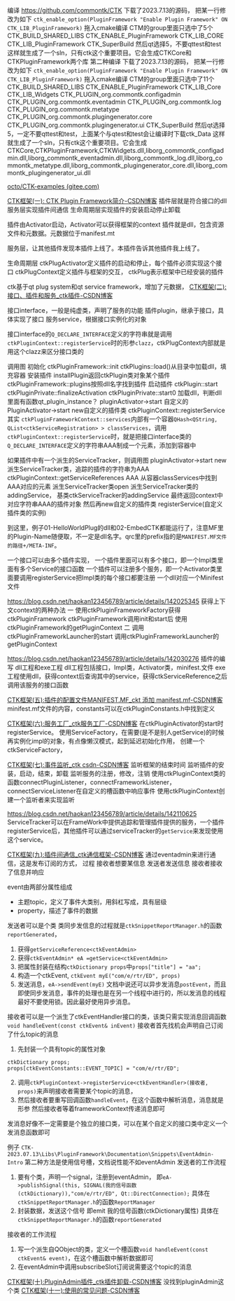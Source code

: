编译
https://github.com/commontk/CTK
下载了2023.7.13的源码，
把某一行修改为如下
`ctk_enable_option(PluginFramework "Enable Plugin Framework" ON CTK_LIB_PluginFramework)`
拖入cmake编译
CTM的group里面只选中了5个
CTK_BUILD_SHARED_LIBS
CTK_ENABLE_PluginFramework
CTK_LIB_CORE
CTK_LIB_PluginFramework
CTK_SuperBuild
然后qt选择5，不要qttest和test
这样就生成了一个sln，只有ctk这个重要项目。它会生成CTKCore和CTKPluginFramework两个库
第二种编译
下载了2023.7.13的源码，
把某一行修改为如下
`ctk_enable_option(PluginFramework "Enable Plugin Framework" ON CTK_LIB_PluginFramework)`
拖入cmake编译
CTM的group里面只选中了11个
CTK_BUILD_SHARED_LIBS
CTK_ENABLE_PluginFramework
CTK_LIB_Core
CTK_LIB_Widgets
CTK_PLUGIN_org.commontk.configadmin
CTK_PLUGIN_org.commontk.eventadmin
CTK_PLUGIN_org.commontk.log
CTK_PLUGIN_org.commontk.metatype
CTK_PLUGIN_org.commontk.plugingenerator.core
CTK_PLUGIN_org.commontk.plugingenerator.ui
CTK_SuperBuild
然后qt选择5，一定不要qttest和test，上面某个与qtest和test会让编译时下载ctk_Data
这样就生成了一个sln，只有ctk这个重要项目。它会生成CTKCore,CTKPluginFramework,CTKWidgets.dll,liborg_commontk_configadmin.dll,liborg_commontk_eventadmin.dll,liborg_commontk_log.dll,liborg_commontk_metatype.dll,liborg_commontk_plugingenerator_core.dll,liborg_commontk_plugingenerator_ui.dll

[octo/CTK-examples (gitee.com)](https://gitee.com/iotmedical/CTK-examples#https://gitee.com/link?target=http%3A%2F%2Fgitbook.cn%2Fgitchat%2Fcolumn%2F5ad02029f8164454a34a089b)

[CTK框架(一): CTK Plugin Framework简介-CSDN博客](https://blog.csdn.net/haokan123456789/article/details/140423993)
插件层就是符合接口的dll
服务层实现插件间通信
生命周期层实现插件的安装启动停止卸载

插件由Activator启动，Activator可以获得框架的context
插件就是dll，包含资源文件和元数据。元数据位于manifest.mt

服务层，让其他插件发现本插件上线了。本插件告诉其他插件我上线了。

生命周期层
	ctkPlugActivator定义插件的启动和停止，每个插件必须实现这个接口
	ctkPlugContext定义插件与框架的交互，
	ctkPlug表示框架中已经安装的插件

ctk基于qt plug system和qt service framework，增加了元数据，
[CTK框架(二): 接口、插件和服务_ctk插件-CSDN博客](https://blog.csdn.net/haokan123456789/article/details/140451712)

接口interface，一般是纯虚类，声明了服务的功能
插件plugin，继承于接口，具体实现了接口
服务service，根据接口实例化的对象

接口interface的`Q_DECLARE_INTERFACE`定义的字符串就是调用`ctkPluginContext::registerService`时的形参`clazz`，ctkPlugContext内部就是用这个clazz来区分接口类的



调用图
初始化
ctkPluginFramework::init
	ctkPlugins::load()从目录中加载dll，填充容器
安装插件
	installPlugin返回ctkPlugin类对象某个插件
		ctkPluginFramework::plugins按照dll名字找到插件
启动插件
ctkPlugin::start
	ctkPluginPrivate::finalizeActivation
		ctkPluginPrivate::start0
			加载dll，判断dll里面有函数qt_plugin_instance？
			pluginActivator->start
				自定义的PluginActivator->start
					new自定义的插件类
						ctkPluginContext::registerService
其实
`ctkPluginFrameworkContext::services`内部有一个容器`QHash<QString, QList<ctkServiceRegistration> > classServices`，调用`ctkPluginContext::registerService`时，就是把接口interface类的`Q_DECLARE_INTERFACE`定义的字符串AAA制成一个元素，添加到容器中

如果插件中有一个派生的ServiceTracker，则调用图
pluginActivator->start
	new派生ServiceTracker类，追踪的插件的字符串为AAA
	ctkPluginContext::getServiceReferences AAA
		从容器classServices中找到AAA对应的元素
	派生ServiceTracker类open
		派生ServiceTracker类的addingService，
			基类ctkServiceTracker的addingService
				最终返回context中对应字符串AAA的插件对象
	然后再new自定义的插件类
	registerService(自定义插件类的实例)



到这里，例子01-HelloWorldPlug的dll和02-EmbedCTK都能运行了，注意MF里的Plugin-Name随便取，不一定是dll名字。qrc里的prefix指的是`MANIFEST.MF文件的路径+/META-INF`。

一个接口可以由多个插件实现，
一个插件里面可以有多个接口，即一个Impl类里面有多个Service的接口函数
一个插件可以注册多个服务，即一个Activator类里面要调用registerService把Impl类的每个接口都要注册
一个dll对应一个Minifest文件

https://blog.csdn.net/haokan123456789/article/details/142025345
获得上下文context的两种办法
一
使用ctkPluginFrameworkFactory获得ctkPluginFramework
ctkPluginFramework调用init和start后
使用ctkPluginFramework的getPluginContext
二
调用ctkPluginFrameworkLauncher的start
调用ctkPluginFrameworkLauncher的getPluginContext

https://blog.csdn.net/haokan123456789/article/details/142030276
插件的编写
dll工程和exe工程
dll工程包括接口，Impl类，Activator类，minifest.文件
exe工程使用dll，获得context后查询其中的service，获得ctkServiceReference之后调用该服务的接口函数

[CTK框架(五):插件的配置文件MANIFEST.MF_ckt 添加 manifest.mf-CSDN博客](https://blog.csdn.net/haokan123456789/article/details/142031137)
minifest.mf文件的内容，constants可以在ctkPluginConstants.h中找到定义

[CTK框架(六):服务工厂_ctk服务工厂-CSDN博客](https://blog.csdn.net/haokan123456789/article/details/142067919)
在ctkPluginActivator的start时registerService。
使用ServiceFactory，在需要(是不是别人getService)的时候再实例化impl的对象，有点像懒汉模式，起到延迟初始化作用，
创建一个ctkServiceFactory，

[CTK框架(七):事件监听_ctk csdn-CSDN博客](https://blog.csdn.net/haokan123456789/article/details/142069585)
监听框架的结束时间
监听插件的安装，启动，结束，卸载
监听服务的注册，修改，注销
使用ctkPluginContext类的函数connectPluginListener，connectFrameworkListener，connectServiceListener在自定义的槽函数中响应事件
使用ctkPluginContext创建一个监听者来实现监听

https://blog.csdn.net/haokan123456789/article/details/142110625
ServiceTracker可以在FrameWork中提供追踪和管理插件提供的服务，一个插件registerService后，其他插件可以通过serviceTracker的`getService`来发现使用这个service。

[CTK框架(九):插件间通信_ctk通信框架-CSDN博客](https://blog.csdn.net/haokan123456789/article/details/142127553)
通过eventadmin来进行通信，这是发布订阅的方式，
过程
接收者想要某信息
发送者发送信息
接收者接收了信息并响应

event由两部分属性组成
- 主题topic，定义了事件大类别，用斜杠写成，具有层级
- property，描述了事件的数据

发送者可以是个类
类同步发信息的过程就是`ctkSnippetReportManager.h`的函数`reportGenerated`，
1. 获得`getServiceReference<ctkEventAdmin>`
2. 获得`ctkEventAdmin* eA =getService<ctkEventAdmin>`
3. 把属性封装在结构`ctkDictionary props`中`props["title"] = "aa";`
4. 构造一个ctkEvent, `ctkEvent myE("com/e/rtr/ED", props)`
5. 发送消息，`eA->sendEvent(myE)`
文档中说还可以异步发消息`postEvent`，而且即使同步发消息，事件的处理也是在另一个线程中进行的，所以发消息的线程最好不要使用锁。因此最好使用异步消息。


接收者可以是一个派生了ctkEventHandler接口的类，该类只需实现消息回调函数`void handleEvent(const ctkEvent& inEvent)`
接收者首先找机会声明自己订阅了什么topic的消息
1. 先封装一个具有topic的属性对象
```
ctkDictionary props;
props[ctkEventConstants::EVENT_TOPIC] = "com/e/rtr/ED";
```
2. 调用`ctkPluginContext->registerService<ctkEventHandler>(接收者, props)`来声明接收者需要某个topic的消息，
3. 然后接收者要重写回调函数`handleEvent`，在这个函数中解析消息，消息就是形参
然后接收者等着frameworkContext传递消息即可

发消息好像不一定需要是个独立的接口类，可以在某个自定义的接口类中定义一个发消息函数即可

例子
`CTK-2023.07.13\Libs\PluginFramework\Documentation\Snippets\EventAdmin-Intro`
第二种方法是使用信号槽，文档说性能不如eventAdmin
发送者的工作流程
1. 要有个类，声明一个signal，注册到eventAdmin，
    即`eA->publishSignal(this, SIGNAL(我的信号函数(ctkDictionary)),"com/e/rtr/ED", Qt::DirectConnection);`
    具体在`ctkSnippetReportManager.h`的函数`ReportManager`
2. 封装数据，发送这个信号
    即emit 我的信号函数(ctkDictionary属性)
    具体在`ctkSnippetReportManager.h`的函数`reportGenerated`

接收者的工作流程
1. 写一个派生自QObject的类，定义一个槽函数`void handleEvent(const ctkEvent& event)`，在这个槽函数中解析数据即可
2. 在eventAdmin中调用subscribeSlot订阅说需要这个topic的消息



[CTK框架(十):PluginAdmin插件_ctk插件卸载-CSDN博客](https://blog.csdn.net/haokan123456789/article/details/142186420)
没找到pluginAdmin这个类
[CTK框架(十一):使用的常见问题-CSDN博客](https://blog.csdn.net/haokan123456789/article/details/142704519)